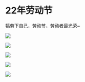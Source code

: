 # 22年劳动节

犒劳下自己，劳动节，劳动者最光荣~

![](https://fudongdong-statics.oss-cn-beijing.aliyuncs.com/images/20220502/4d23a8bd7be64133a8ee36b673709ad1.png?x-oss-process=style/z.wiki)


![](https://fudongdong-statics.oss-cn-beijing.aliyuncs.com/images/20220503/936e5f71f29b42e38d0b5bc9a2bec35d.png?x-oss-process=style/z.wiki)

![](https://fudongdong-statics.oss-cn-beijing.aliyuncs.com/images/20220503/e6eb17b26c01431388f4a58a93618580.png?x-oss-process=style/z.wiki)

![](https://fudongdong-statics.oss-cn-beijing.aliyuncs.com/images/20220503/8476f77fb47448a8bfe151431ccc044d.png?x-oss-process=style/z.wiki)

![](https://fudongdong-statics.oss-cn-beijing.aliyuncs.com/images/20220503/31b3eb689d6d4a9a84e7e9e028b264e1.png?x-oss-process=style/z.wiki)
